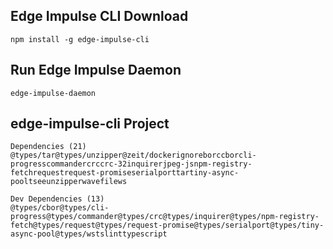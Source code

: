 ## Edge Impulse CLI Download

```
npm install -g edge-impulse-cli
```

## Run Edge Impulse Daemon

```
edge-impulse-daemon
```

## edge-impulse-cli Project

```
Dependencies (21)
@types/tar@types/unzipper@zeit/dockerignoreborccborcli-progresscommandercrccrc-32inquirerjpeg-jsnpm-registry-fetchrequestrequest-promiseserialporttartiny-async-pooltseeunzipperwavefilews

Dev Dependencies (13)
@types/cbor@types/cli-progress@types/commander@types/crc@types/inquirer@types/npm-registry-fetch@types/request@types/request-promise@types/serialport@types/tiny-async-pool@types/wstslinttypescript
```

